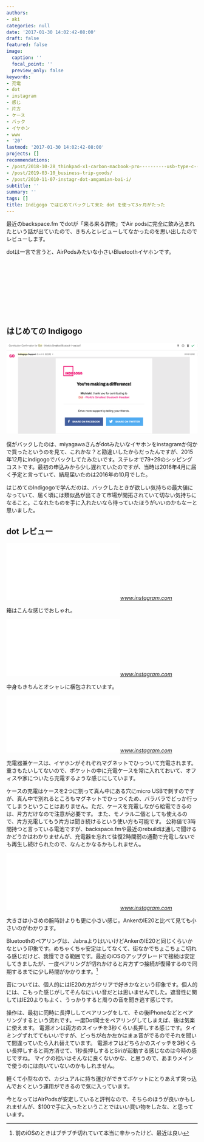 ```yaml
---
authors:
- aki
categories: null
date: '2017-01-30 14:02:42-08:00'
draft: false
featured: false
image:
  caption: ''
  focal_point: ''
  preview_only: false
keywords:
- 充電
- dot
- instagram
- 感じ
- 片方
- ケース
- バック
- イヤホン
- www
- '20'
lastmod: '2017-01-30 14:02:42-08:00'
projects: []
recommendations:
- /post/2018-10-28_thinkpad-x1-carbon-macbook-pro----------usb-type-c-------f6d8c8e77b36/
- /post/2019-03-10_business-trip-goods/
- /post/2010-11-07-instagr-dot-amgamian-bai-i/
subtitle: ''
summary: ''
tags: []
title: Indigogo ではじめてバックして来た dot を使って3ヶ月がたった
---
```


最近のbackspace.fm でdotが「来る来る詐欺」でAir podsに完全に飲み込まれたという話が出ていたので、きちんとレビューしてなかったのを思い出したのでレビューします。

dotは一言で言うと、AirPodsみたいな小さいBluetoothイヤホンです。

<div class="iframely-embed"><div class="iframely-responsive" style="height: 140px; padding-bottom: 0;"><a href="https://www.indiegogo.com/projects/dot-world-s-smallest-bluetooth-headset" data-iframely-url="//cdn.iframe.ly/eUbZ83H?card=small"></a></div></div><script async src="//cdn.iframe.ly/embed.js" charset="utf-8"></script>

## はじめての Indigogo

![](20170130213220.png)

僕がバックしたのは、miyagawaさんがdotみたいなイヤホンをinstagramか何かで買ったというのを見て、これかな？と勘違いしたからだったんですが、2015年12月にindigogoでバックしてたみたいです。ステレオで$79+$29のシッピングコストです。最初の申込みから少し遅れていたのですが、当時は2016年4月に届く予定と言っていて、結局届いたのは2016年の10月でした。

はじめてのIndigogoで学んだのは、バックしたときが欲しい気持ちの最大値になっていて、届く頃には類似品が出てきて市場が開拓されていて切ない気持ちになること。こなれたものを手に入れたいなら待っていたほうがいいのかもなーと思いました。

## dot レビュー

<iframe src="//www.instagram.com/p/BLXPs3Uhk5W/embed/" data-entry-image="http://www.instagram.com/p/BLXPs3Uhk5W/media/?size=l" class="instagram-iframe" frameborder="0" scrolling="no" allowtransparency></iframe><cite class="hatena-citation"><a href="https://www.instagram.com/p/BLXPs3Uhk5W/">www.instagram.com</a></cite>

箱はこんな感じでおしゃれ。

<iframe src="//www.instagram.com/p/BLXQDBnhbSx/embed/" data-entry-image="http://www.instagram.com/p/BLXQDBnhbSx/media/?size=l" class="instagram-iframe" frameborder="0" scrolling="no" allowtransparency></iframe><cite class="hatena-citation"><a href="https://www.instagram.com/p/BLXQDBnhbSx/?taken-by=c.hezou&amp;hl=ja">www.instagram.com</a></cite>

中身もきちんとオシャレに梱包されています。

<iframe src="//www.instagram.com/p/BLXQWDGh-oH/embed/" data-entry-image="http://www.instagram.com/p/BLXQWDGh-oH/media/?size=l" class="instagram-iframe" frameborder="0" scrolling="no" allowtransparency></iframe><cite class="hatena-citation"><a href="https://www.instagram.com/p/BLXQWDGh-oH/?taken-by=c.hezou&amp;hl=ja">www.instagram.com</a></cite>

充電器兼ケースは、イヤホンがそれぞれマグネットでひっついて充電されます。 重さもたいしてないので、ポケットの中に充電ケースを常に入れておいて、オフィスや家についたら充電するような感じにしています。

ケースの充電はケースを2つに割って真ん中にある穴にmicro USBで刺すのですが、真ん中で別れるところもマグネットでひっつくため、バラバラでどっか行ってしまうということはありません。ただ、ケースを充電しながら給電できるのは、片方だけなので注意が必要です。 また、モノラル二個としても使えるので、片方充電してもう片方は聞き続けるという使い方も可能です。 公称値で3時間持つと言っている電池ですが、backspace.fmや最近のrebuildは通しで聞けるかどうかはわかりませんが、充電器を忘れて往復2時間弱の通勤で充電しないでも再生し続けられたので、なんとかなるかもしれません。

<iframe src="//www.instagram.com/p/BLXP-8thiAr/embed/" data-entry-image="http://www.instagram.com/p/BLXP-8thiAr/media/?size=l" class="instagram-iframe" frameborder="0" scrolling="no" allowtransparency></iframe><cite class="hatena-citation"><a href="https://www.instagram.com/p/BLXP-8thiAr/?taken-by=c.hezou&amp;hl=ja">www.instagram.com</a></cite>

大きさは小さめの腕時計よりも更に小さい感じ。AnkerのIE20と比べて見ても小さいのがわかります。

Bluetoothのペアリングは、JabraよりはいいけどAnkerのIE20と同じくらいかなという印象です。めちゃくちゃ安定はしてなくて、街なかでちょこちょこ切れる感じだけど、我慢できる範囲です。最近のiOSのアップグレードで接続は安定してきましたが、一度ペアリングが切れかけると片方ずつ接続が復帰するので同期するまでに少し時間がかかります。[^1]

音については、個人的にはIE20の方がクリアで好きかなという印象です。個人的には、こもった感じがしてそんなにいい音だとは思いませんでした。遮音性に関してはIE20よりもよく、うっかりすると周りの音を聞き逃す感じです。

操作は、最初に同時に長押ししてペアリングをして、その後iPhoneなどとペアリングするという流れです。一度Dot同士をペアリングしてしまえば、後は気楽に使えます。 電源オンは両方のスイッチを3秒くらい長押しする感じです。タイミングずれててもいいですが、どっちが右か左かはまぁ音がでるのでそれを聞いて間違っていたら入れ替えています。 電源オフはどちらかのスイッチを3秒くらい長押しすると両方消せて、1秒長押しするとSiriが起動する感じなのは今時の感じですね。 マイクの拾いはそんなに良くないかな、と思うので、あまりメインで使うのには向いていないのかもしれません。

軽くて小型なので、カジュアルに持ち運びができてポケットにとりあえず突っ込んでおくという運用ができるので気に入っています。

今となってはAirPodsが安定していると評判なので、そちらのほうが良いかもしれませんが、$100で手に入ったということではいい買い物をしたな、と思っています。

[^1]: 前のiOSのときはブチブチ切れていて本当に辛かったけど、最近は良い